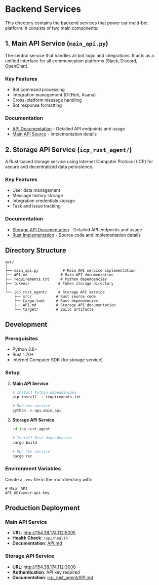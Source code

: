 # Backend Services

This directory contains the backend services that power our multi-bot platform. It consists of two main components:

## 1. Main API Service (`main_api.py`)

The central service that handles all bot logic and integrations. It acts as a unified interface for all communication platforms (Slack, Discord, OpenChat).

### Key Features
- Bot command processing
- Integration management (GitHub, Asana)
- Cross-platform message handling
- Bot response formatting

### Documentation
- [API Documentation](./API.md) - Detailed API endpoints and usage
- [Main API Source](./main_api.py) - Implementation details

## 2. Storage API Service (`icp_rust_agent/`)

A Rust-based storage service using Internet Computer Protocol (ICP) for secure and decentralized data persistence.

### Key Features
- User data management
- Message history storage
- Integration credentials storage
- Task and issue tracking

### Documentation
- [Storage API Documentation](./icp_rust_agent/API.md) - Detailed API endpoints and usage
- [Rust Implementation](./icp_rust_agent/src/) - Source code and implementation details

## Directory Structure
```
api/
│
├── main_api.py           # Main API service implementation
├── API.md               # Main API documentation
├── requirements.txt     # Python dependencies
├── tokens/             # Token storage directory
│
└── icp_rust_agent/     # Storage API service
    ├── src/           # Rust source code
    ├── Cargo.toml     # Rust dependencies
    ├── API.md         # Storage API documentation
    └── target/        # Build artifacts
```

## Development

### Prerequisites
- Python 3.8+
- Rust 1.70+
- Internet Computer SDK (for storage service)

### Setup

1. **Main API Service**
   ```bash
   # Install Python dependencies
   pip install -r requirements.txt

   # Run the service
   python -m api.main_api
   ```

2. **Storage API Service**
   ```bash
   cd icp_rust_agent

   # Install Rust dependencies
   cargo build

   # Run the service
   cargo run
   ```

### Environment Variables
Create a `.env` file in the root directory with:
```
# Main API
API_KEY=your-api-key
```

## Production Deployment

### Main API Service
- **URL**: http://154.38.174.112:5005
- **Health Check**: `/api/health`
- **Documentation**: [API.md](./API.md)

### Storage API Service
- **URL**: http://154.38.174.112:3000
- **Authentication**: API key required
- **Documentation**: [icp_rust_agent/API.md](./icp_rust_agent/API.md)